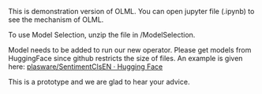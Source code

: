 This is demonstration version of OLML. You can open jupyter file (.ipynb) to see the mechanism of OLML.

To use Model Selection, unzip the file in /ModelSelection.

Model needs to be added to run our new operator. Please get models from HuggingFace since github restricts the size of files. An example is given here: [plasware/SentimentClsEN · Hugging Face](https://huggingface.co/plasware/SentimentClsEN)

This is a prototype and we are glad to hear your advice.